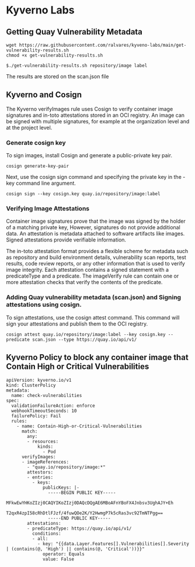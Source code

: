 # Kyverno Labs 

## Getting Quay Vulnerability Metadata 
```
wget https://raw.githubusercontent.com/ralvares/kyveno-labs/main/get-vulnerability-results.sh
chmod +x get-vulnerability-results.sh

$./get-vulnerability-results.sh repository/image label
```

The results are stored on the scan.json file

## Kyverno and Cosign 

The Kyverno verifyImages rule uses Cosign to verify container image signatures and in-toto attestations stored in an OCI registry.
An image can be signed with multiple signatures, for example at the organization level and at the project level.

### Generate cosign key

To sign images, install Cosign and generate a public-private key pair.

```
cosign generate-key-pair
```

Next, use the cosign sign command and specifying the private key in the -key command line argument.

```
cosign sign --key cosign.key quay.io/repository/image:label
```
### Verifying Image Attestations

Container image signatures prove that the image was signed by the holder of a matching private key, However, signatures do not provide additional data.
An attestation is metadata attached to software artifacts like images. Signed attestations provide verifiable information.

The in-toto attestation format provides a flexible scheme for metadata such as repository and build environment details, vulnerability scan reports, test results, code review reports, or any other information that is used to verify image integrity. Each attestation contains a signed statement with a predicateType and a predicate. The imageVerify rule can contain one or more attestation checks that verify the contents of the predicate.

### Adding Quay vulnerability metadata (scan.json) and Signing attestations using cosign.

To sign attestations, use the cosign attest command. This command will sign your attestations and publish them to the OCI registry.

```
cosign attest quay.io/repository/image:label --key cosign.key --predicate scan.json --type https://quay.io/api/v1/
```

## Kyverno Policy to block any container image that Contain High or Critical Vulnerabilities

```
apiVersion: kyverno.io/v1
kind: ClusterPolicy
metadata:
  name: check-vulnerabilities
spec:
  validationFailureAction: enforce
  webhookTimeoutSeconds: 10
  failurePolicy: Fail
  rules:
    - name: Contain-High-or-Critical-Vulnerabilities
      match:
        any:
        - resources:
            kinds:
              - Pod
      verifyImages:
      - imageReferences:
        - "quay.io/repository/image:*"
        attestors:
        - entries:
          - keys:
              publicKeys: |-
                -----BEGIN PUBLIC KEY-----
                MFkwEwYHKoZIzj0CAQYIKoZIzj0DAQcDQgAE6MBoAFnYBoFX4Jnbsv3UghAJY+Eh
                T2qxR4zpI58cRhDtlFJzf/4fuwQOe2K/Y2HwmgP7k5cRas3vc92TmNTPgg==
                -----END PUBLIC KEY-----                
        attestations:
        - predicateType: https://quay.io/api/v1/
          conditions:
          - all:
            - key: "{{data.Layer.Features[].Vulnerabilities[].Severity | (contains(@, 'High') || contains(@, 'Critical'))}}"
              operator: Equals
              value: False
```
